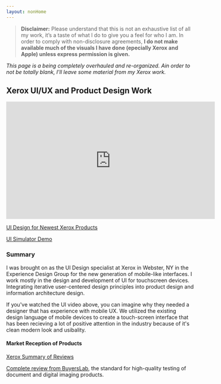 ```yaml
---
layout: nonHome
---
```


>**Disclaimer:** Please understand that this is not an exhaustive list of all my work, it’s a taste of what I do to give you a feel for who I am. In order to comply with non-disclosure agreements, __I do not make available much of the visuals I have done (epecially Xerox and Apple) unless express permission is given.__

*This page is a being completely overhauled and re-organized. Ain order to not be totally blank, I'll leave some material from my Xerox work.*


## Xerox UI/UX and Product Design Work

<iframe width="560" height="315" src="https://www.youtube.com/embed/0Z9Kk2Rfu_A" frameborder="0" allowfullscreen></iframe>

[UI Design for Newest Xerox Products](https://www.xerox.com/en-us/connectkey/touchscreen-interface)

[UI Simulator Demo](http://a400.g.akamai.net/7/400/5566/v0001/xerox.download.akamai.com/5566/VersaLinkSIM/index.htm)

### Summary

I was brought on as the UI Design specialist at Xerox in Webster, NY in the Experience Design Group for the new generation of mobile-like interfaces. I work mostly in the design and development of UI for touchscreen devices. Integrating iterative user-centered design principles into product design and information architecture design.

If you've watched the UI video above, you can imagine why they needed a designer that has experience with mobile UX. We utilized the existing design language of mobile devices to create a touch-screen interface that has been recieving a lot of positive attention in the industry because of it's clean modern look and usibality.

#### Market Reception of Products

[Xerox Summary of Reviews](http://connect.blogs.xerox.com/2017/02/28/the-reviews-are-in-and-theyre-winners/)

[Complete review from BuyersLab](https://www.buyerslab.com/News/Industry-News/2016/November/New-Xerox-Color-Printer-and-MFP-for-Small-Offices), the standard for high-quality testing of document and digital imaging products.
